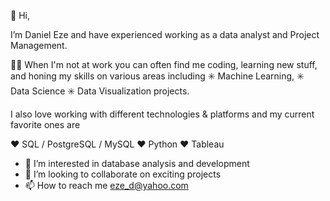 👋 Hi, 

I’m Daniel Eze and have experienced working as a data analyst and Project Management.

🧑‍💻 When I'm not at work you can often find me coding, learning new stuff, and honing my skills on various areas including ✳️ Machine Learning, ✳️ Data Science ✳️ Data Visualization projects.

I also love working with different technologies & platforms and my current favorite ones are

❤️ SQL / PostgreSQL / MySQL
❤️ Python
❤️ Tableau

- 👀 I’m interested in database analysis and development
- 💞️ I’m looking to collaborate on exciting projects
- 📫 How to reach me eze_d@yahoo.com

<!---
ezedaniel/ezedaniel is a ✨ special ✨ repository because its `README.md` (this file) appears on your GitHub profile.
You can click the Preview link to take a look at your changes.
--->
